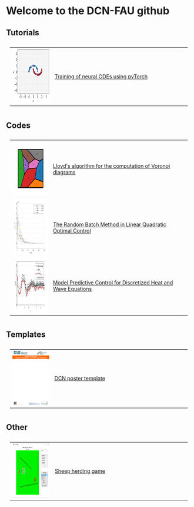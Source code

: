 # Welcome to the DCN-FAU github

## Tutorials
<table style="padding:10px">
  <tr>
    <td width=250px align="center"> <a href="https://github.com/DCN-FAU/robust_neuralODE"> <img src="https://github.com/DCN-FAU-AvH/robust_neuralODE/blob/master/trajectory.gif" height = 150px ></a></td>
    <td width = 800px> <a href="https://github.com/DCN-FAU/robust_neuralODE">Training of neural ODEs using pyTorch</a> </td>
  </tr>
</table>

## Codes

<table style="padding:10px">
  <tr>
    <td width=250px align="center"><a href="https://github.com/DCN-FAU/Lloyds-algorithm"><img src="https://github.com/DCN-FAU-AvH/Lloyds-algorithm/blob/main/Lloyd_algorithm_P350_S6_Dim2x2_I200_N8.gif" height = 150px ></a></td>
    <td width = 800px> <a href="https://github.com/DCN-FAU/Lloyds-algorithm">Lloyd's algorithm for the computation of Voronoi diagrams</a> </td>
  </tr>
  <tr>
    <td width=250px align="center"><a href="https://github.com/danielveldman/rbm_lq"><img src="https://github.com/danielveldman/rbm_lq/blob/main/example3_fractional1D_control2.jpg" height = 150px ></a></td>
    <td width = 800px> <a href="https://github.com/danielveldman/rbm_lq">The Random Batch Method in Linear Quadratic Optimal Control</a> </td>
  </tr>
  <tr>
    <td width=250px align="center"> <a href="https://github.com/danielveldman/lq_mpc"> <img src="https://github.com/danielveldman/lq_mpc/blob/main/figures/MPCw_T=41250_tau=1250.jpeg" height = 150px ></a></td>
    <td width = 800px> <a href="https://github.com/danielveldman/lq_mpc">Model Predictive Control for Discretized Heat and Wave Equations</a> </td>
  </tr>
</table>

## Templates
<table style="padding:10px">
  <tr>
    <td width=250px align="center"> <a href="https://github.com/DCN-FAU/DCN_poster_template.git"> <img src="https://github.com/DCN-FAU-AvH/DCN_poster_template/blob/main/poster_icon.PNG" height = 150px ></a></td>
    <td width = 800px> <a href="https://github.com/DCN-FAU/DCN_poster_template.git">DCN poster template</a> </td>
  </tr>
</table>

## Other
<table style="padding:10px">
  <tr>
    <td width=250px align="center"> <a href="https://github.com/danielveldman/sheep_herding_game.git"> <img src="https://github.com/danielveldman/sheep_herding_game/blob/main/screen_shot.PNG" height=150px> </a> </td>
    <td width = 800px> <a href="https://github.com/danielveldman/sheep_herding_game.git">Sheep herding game</a> </td>
  </tr>
</table>

